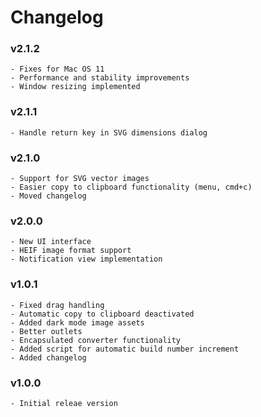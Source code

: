#  Changelog

### v2.1.2
    - Fixes for Mac OS 11
    - Performance and stability improvements
    - Window resizing implemented
    

### v2.1.1
    - Handle return key in SVG dimensions dialog


### v2.1.0
    - Support for SVG vector images
    - Easier copy to clipboard functionality (menu, cmd+c)
    - Moved changelog


### v2.0.0
    - New UI interface
    - HEIF image format support
    - Notification view implementation
    

### v1.0.1
    - Fixed drag handling
    - Automatic copy to clipboard deactivated
    - Added dark mode image assets
    - Better outlets
    - Encapsulated converter functionality
    - Added script for automatic build number increment
    - Added changelog


### v1.0.0
    - Initial releae version
